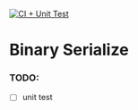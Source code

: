 [![CI + Unit Test](https://github.com/dyammarcano/binary-serialize/actions/workflows/ci.yml/badge.svg)](https://github.com/dyammarcano/binary-serialize/actions/workflows/ci.yml)

# Binary Serialize

### TODO:

- [ ] unit test 
